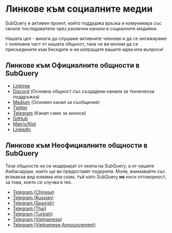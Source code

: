 # Линкове към социалните медии

SubQuery е активен проект, който поддържа връзка и комуникира със своите последователи чрез различни канали в социалните медийни.

Нашата цел - винаги да слушаме активните членове и да се ангажираме с лоялнана част от нашата общност, така че ви молим да се присъедините към беседите и ни изпращате вашите идеи или въпроси!

## Линкове към Официалните общности в SubQuery

- [Linktree](https://linktr.ee/subquerynetwork)
- [Discord](https://discord.com/invite/subquery) (Основна общност със създадени канали за техническа поддръжка)
- [Medium](https://subquery.medium.com) (Основен канал за съобщения)
- [Twitter](https://twitter.com/subquerynetwork)
- [Telegram](https://t.me/subquerynetwork) (Канал само за анонси)
- [GitHub](https://github.com/subquery/)
- [Matrix/Riot](https://matrix.to/#/#subquery:matrix.org)
- [LinkedIn](https://www.linkedin.com/company/subquery)

## Линкове към Неофициалните общности в SubQuery

Тези общности не се модерират от екипа на SubQuery, а от нашите Амбасадори, които ще ви предоставят подкрепа. Моля, внимавайте със всякакъв вид измама или скам, тъй като SubQuery **не** носи отговорност, за това, което се случва в тях.

- [Telegram (Chinese)](https://t.me/subquerychina)
- [Telegram (Russian)](https://t.me/SubQuery_russia)
- [Telegram (Spanish)](https://t.me/SubQueryES)
- [Telegram (Thai)](https://t.me/subquerynetworkthai)
- [Telegram (Turkish)](https://t.me/subquery_TR)
- [Telegram (Vietnamese)](https://t.me/subqueryvietnam)
- [Telegram (Vietnamese Announcement)](https://t.me/subqueryannvn)
